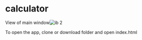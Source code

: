 # calculator

View of main window![ib 2](https://user-images.githubusercontent.com/38704079/50296853-a9563b00-047b-11e9-8257-aec29e4cf423.png
)



To open the app, clone or download folder and open index.html

